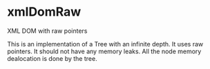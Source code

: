 # xmlDomRaw
XML DOM with raw pointers

This is an implementation of a Tree with an infinite depth. It uses raw pointers. It should not have any memory leaks. All the node memory dealocation is done by the tree.
